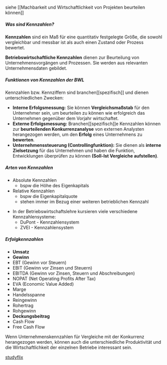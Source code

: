 
siehe [[Machbarkeit und Wirtschaftlichkeit von Projekten beurteilen können]]


##### Was sind Kennzahlen?

**Kennzahlen** sind ein Maß für eine quantitativ festgelegte Größe, die sowohl vergleichbar und messbar ist als auch einen Zustand oder Prozess bewertet.

**Betriebswirtschaftliche Kennzahlen** dienen zur Beurteilung von Unternehmensvorgängen und Prozessen. Sie werden aus relevanten Unternehmensdaten gebildet.

##### Funktionen von Kennzahlen der BWL

Kennzahlen bzw. Kennziffern sind branchen[[spezifisch]] und dienen unterschiedlichen Zwecken:

- **Interne Erfolgsmessung:** Sie können **Vergleichsmaßstab** für den Unternehmer sein, um beurteilen zu können wie erfolgreich das Unternehmen gegenüber dem Vorjahr wirtschaftet.
- **Externe Erfolgsmessung:** Branchen[[spezifisch]]e Kennzahlen können zur **beurteilenden Konkurrenzanalyse** von externen Analysten herangezogen werden, um den **Erfolg** eines Unternehmens zu **bewerten**.
- **Unternehmenssteuerung (Controllingfunktion):** Sie dienen als **interne Zielsetzung** für das Unternehmen und haben die Funktion, Entwicklungen überprüfen zu können **(Soll-Ist Vergleiche aufstellen)**.

##### Arten von Kennzahlen
+ Absolute Kennzahlen
	+ bspw die Höhe des Eigenkapitals
+ Relative Kennzahlen
	+ bspw die Eigenkapitalquote
	+ stehen immer im Bezug einer weiteren betrieblichen Kennzahl
* In der Betriebswirtschaftslehre kursieren viele verschiedene Kennzahlensysteme:
	* DuPont - Kennzahlensystem
	* ZVEI - Kennzahlensystem


##### Erfolgkennzahlen

* **Umsatz**
* **Gewinn**
* EBT (Gewinn vor Steuern)
* EBIT (Gewinn vor Zinsen und Steuern)
* EBITDA (Gewinn vor Zinsen, Steuern und Abschreibungen)
* NOPAT (Net Operating Profits After Tax)
* EVA (Economic Value Added)
* Marge
* Handelsspanne
* Reingewinn
* Rohertrag
* Rohgewinn
* **Deckungsbeitrag**
* Cash Flow
* Free Cash Flow

Wenn Unternehmenskennzahlen für Vergleiche mit der Konkurrenz herangezogen werden, können auch die unterschiedliche Produktivität und die Wirtschaftlichkeit der einzelnen Betriebe interessant sein.



[studyflix](https://studyflix.de/wirtschaft/kennzahlen-1994)

